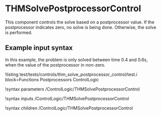 # THMSolvePostprocessorControl

This component controls the solve based on a postprocessor value.
If the postprocessor indicates zero, no solve is being done.
Otherwise, the solve is performed.

## Example input syntax

In this example, the problem is only solved between time 0.4 and 0.6s, when the value of
the postprocessor in non-zero.

!listing test/tests/controls/thm_solve_postprocessor_control/test.i block=Functions Postprocessors ControlLogic

!syntax parameters /ControlLogic/THMSolvePostprocessorControl

!syntax inputs /ControlLogic/THMSolvePostprocessorControl

!syntax children /ControlLogic/THMSolvePostprocessorControl
